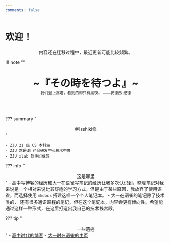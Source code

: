 ```yaml
---
comments: false
---
```


# 欢迎！

<center>
内容还在迁移过程中，最近更新可能比较频繁。
</center>

!!! note "" 
    <br><br>
    <div align="center" style="font-size:32px;font-weight:bold">
        ~『その時を待つよ』~
    </div>
    <div align="center" style="font-size:12px">
        我们登上高塔，看到的却只有黑夜。  ——安德烈·纪德
    </div>
    <br><br><br>


??? summary "<center>@Isshiki修</center>" 

    - ZJU 21 级 CS 本科生
    - ZJU 求是潮 产品研发中心技术中管
    - ZJU xlab 软件组成员

??? info "<center>这是哪里</center>"
    - 高中写博客的经历和大一在语雀写笔记的经历让我多次认识到，整理笔记对我来说是一个相对来说比较舒适的学习方式。但是由于某些原因，我放弃了使用语雀，而选择使用 `mkdocs` 搭建这样一个个人笔记本。
    - 大一在语雀的笔记除了技术类的， 还有很多通识课程的笔记，但在这个笔记本，内容会更有倾向性。希望能通过这样一种形式，在这里打造出我自己的技术栈宫殿。

??? tip "<center>一些遗迹</center>"
    - [高中时代的博客](https://isshiki_hugh.gitee.io/blog/about/)
    - [大一时在语雀的主页](https://www.yuque.com/isshikixiu)